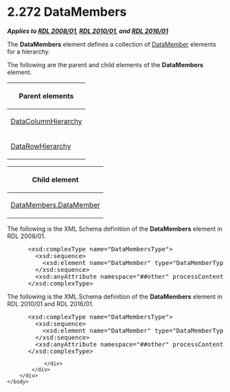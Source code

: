 <html dir="LTR" xmlns:mshelp="http://msdn.microsoft.com/mshelp" xmlns:ddue="http://ddue.schemas.microsoft.com/authoring/2003/5" xmlns:xlink="http://www.w3.org/1999/xlink" xmlns:tool="http://www.microsoft.com/tooltip">
    <head>
        <meta http-equiv="Content-Type" content="text/html; CHARSET=utf-8"></meta>
        <meta name="save" content="history"></meta>
        <title>2.272 DataMembers</title>
        <xml>
            <mshelp:toctitle title="2.272 DataMembers"></mshelp:toctitle>
            <mshelp:rltitle title="[MS-RDL]: DataMembers"></mshelp:rltitle>
            <mshelp:keyword index="A" term="e5cec511-d255-4e1c-8deb-a23c214ca8b9"></mshelp:keyword>
            <mshelp:attr name="DCSext.ContentType" value="open specification"></mshelp:attr>
            <mshelp:attr name="AssetID" value="e5cec511-d255-4e1c-8deb-a23c214ca8b9"></mshelp:attr>
            <mshelp:attr name="TopicType" value="kbRef"></mshelp:attr>
            <mshelp:attr name="DCSext.Title" value="[MS-RDL]: DataMembers" />
        </xml>
    </head>
    <body>
        <div id="header">
            <h1 class="heading">2.272 DataMembers</h1>
        </div>
        <div id="mainSection">
            <div id="mainBody">
                <div id="allHistory" class="saveHistory"></div>
                <div id="sectionSection0" class="section" name="collapseableSection">
                    

<p><b><i>Applies to </i></b><a href="1e855f94-4617-47e4-b89e-0856c6cb420f.htm"><b><i>RDL 2008/01</i></b></a><b><i>,
</i></b><a href="3428e690-a348-4ec7-8a6a-8efb42d2cdee.htm"><b><i>RDL 2010/01</i></b></a><b><i>,
and </i></b><a href="52ce3983-2bfc-4e72-9359-42aaf5fe4509.htm"><b><i>RDL 2016/01</i></b></a></p>

<p>The <b>DataMembers</b> element defines a collection of <a href="f2f4d9bc-64dc-47dd-9515-c3f4e610af44.htm">DataMember</a> elements for a
hierarchy.</p>

<p>The following are the parent and child elements of the <b>DataMembers</b>
element. </p>

<table>
 <thead>
  <tr>
   <th>
   <p>Parent elements</p>
   </th>
  </tr>
 </thead>
 <tr>
  <td>
  <p><a href="b07a8118-c24f-4e21-bc8b-9640d40efa1e.htm">DataColumnHierarchy</a></p>
  </td>
 </tr>
 <tr>
  <td>
  <p><a href="809153e0-642a-45a2-b3ae-5c17c5cd03d1.htm">DataRowHierarchy</a></p>
  </td>
 </tr>
</table>

<p> </p>

<table>
 <thead>
  <tr>
   <th>
   <p>Child element</p>
   </th>
  </tr>
 </thead>
 <tr>
  <td>
  <p><a href="de35adeb-1f8d-4910-be01-52c34114ef8b.htm">DataMembers.DataMember</a></p>
  </td>
 </tr>
</table>

<p>The following is the XML Schema definition of the <b>DataMembers</b>
element in RDL 2008/01.</p>

<dl>
<dd>
<div><pre> &lt;xsd:complexType name=&quot;DataMembersType&quot;&gt;
   &lt;xsd:sequence&gt;
     &lt;xsd:element name=&quot;DataMember&quot; type=&quot;DataMemberType&quot; maxOccurs=&quot;unbounded&quot; /&gt;
   &lt;/xsd:sequence&gt;
   &lt;xsd:anyAttribute namespace=&quot;##other&quot; processContents=&quot;skip&quot; /&gt;
 &lt;/xsd:complexType&gt;
</pre></div>
</dd></dl>

<p>The following is the XML Schema definition of the <b>DataMembers</b>
element in RDL 2010/01 and RDL 2016/01.</p>

<dl>
<dd>
<div><pre> &lt;xsd:complexType name=&quot;DataMembersType&quot;&gt;
   &lt;xsd:sequence&gt;
     &lt;xsd:element name=&quot;DataMember&quot; type=&quot;DataMemberType&quot; maxOccurs=&quot;unbounded&quot; /&gt;
   &lt;/xsd:sequence&gt;
   &lt;xsd:anyAttribute namespace=&quot;##other&quot; processContents=&quot;lax&quot; /&gt;
 &lt;/xsd:complexType&gt;
</pre></div>
</dd></dl>


                </div>
            </div>
        </div>
    </body>
</html>